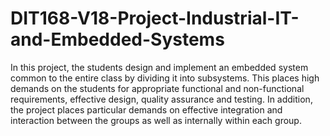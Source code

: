 # DIT168-V18-Project-Industrial-IT-and-Embedded-Systems
In this project, the students design and implement an embedded system common to the entire class by dividing it into subsystems. This places high demands on the students for appropriate functional and non-functional requirements, effective design, quality assurance and testing. In addition, the project places particular demands on effective integration and interaction between the groups as well as internally within each group.

